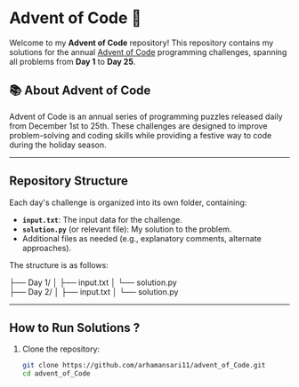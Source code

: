 # Advent of Code 🎄

Welcome to my **Advent of Code** repository! This repository contains my solutions for the annual [Advent of Code](https://adventofcode.com/) programming challenges, spanning all problems from **Day 1** to **Day 25**.

## 📚 About Advent of Code  
Advent of Code is an annual series of programming puzzles released daily from December 1st to 25th. These challenges are designed to improve problem-solving and coding skills while providing a festive way to code during the holiday season.

---

## Repository Structure  
Each day's challenge is organized into its own folder, containing:

- **`input.txt`**: The input data for the challenge.
- **`solution.py`** (or relevant file): My solution to the problem.
- Additional files as needed (e.g., explanatory comments, alternate approaches).

The structure is as follows:

├── Day 1/ │ ├── input.txt │ └── solution.py 
<br/>
├── Day 2/ │ ├── input.txt │ └── solution.py


---

## How to Run Solutions ?
1. Clone the repository:
   ```bash
   git clone https://github.com/arhamansari11/advent_of_Code.git
   cd advent_of_Code
